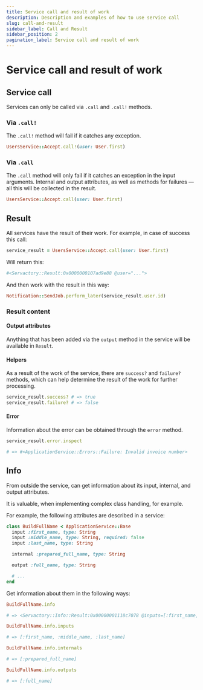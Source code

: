 ```yaml
---
title: Service call and result of work
description: Description and examples of how to use service call
slug: call-and-result
sidebar_label: Call and Result
sidebar_position: 2
pagination_label: Service call and result of work
---
```


# Service call and result of work

## Service call

Services can only be called via `.call` and `.call!` methods.

### Via `.call!`

The `.call!` method will fail if it catches any exception.

```ruby
UsersService::Accept.call!(user: User.first)
```

### Via `.call`

The `.call` method will only fail if it catches an exception in the input arguments. 
Internal and output attributes, as well as methods for failures — all this will be collected in the result.

```ruby
UsersService::Accept.call(user: User.first)
```

## Result

All services have the result of their work. For example, in case of success this call:

```ruby
service_result = UsersService::Accept.call(user: User.first)
```

Will return this:

```ruby
#<Servactory::Result:0x0000000107ad9e88 @user="...">
```

And then work with thе result in this way:

```ruby
Notification::SendJob.perform_later(service_result.user.id)
```

### Result content

#### Output attributes

Anything that has been added via the `output` method in the service will be available in `Result`.

#### Helpers

As a result of the work of the service, there are `success?` and `failure?` methods, 
which can help determine the result of the work for further processing.

```ruby
service_result.success? # => true
service_result.failure? # => false
```

#### Error

Information about the error can be obtained through the `error` method.

```ruby
service_result.error.inspect

# => #<ApplicationService::Errors::Failure: Invalid invoice number>
```

## Info

From outside the service, can get information about its input, internal, and output attributes.

It is valuable, when implementing complex class handling, for example.

For example, the following attributes are described in a service:

```ruby
class BuildFullName < ApplicationService::Base
  input :first_name, type: String
  input :middle_name, type: String, required: false
  input :last_name, type: String

  internal :prepared_full_name, type: String

  output :full_name, type: String

  # ...
end
```

Get information about them in the following ways:

```ruby
BuildFullName.info

# => <Servactory::Info::Result:0x00000001118c7078 @inputs=[:first_name, :middle_name, :last_name], @internals=[:prepared_full_name], @outputs=[:full_name]>
```

```ruby
BuildFullName.info.inputs

# => [:first_name, :middle_name, :last_name]
```

```ruby
BuildFullName.info.internals

# => [:prepared_full_name]
```

```ruby
BuildFullName.info.outputs

# => [:full_name]
```
